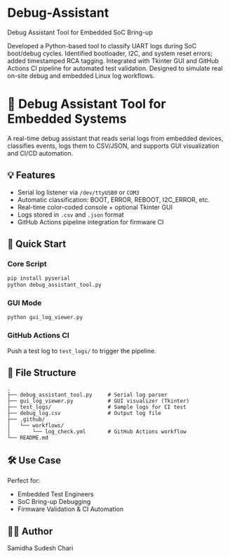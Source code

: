 # Debug-Assistant
Debug Assistant Tool for Embedded SoC Bring-up

Developed a Python-based tool to classify UART logs during SoC boot/debug cycles.
Identified bootloader, I2C, and system reset errors; added timestamped RCA tagging.
Integrated with Tkinter GUI and GitHub Actions CI pipeline for automated test validation.
Designed to simulate real on-site debug and embedded Linux log workflows.


# 🔧 Debug Assistant Tool for Embedded Systems

A real-time debug assistant that reads serial logs from embedded devices, classifies events, logs them to CSV/JSON, and supports GUI visualization and CI/CD automation.

## 💡 Features

- Serial log listener via `/dev/ttyUSB0` or `COM3`
- Automatic classification: BOOT, ERROR, REBOOT, I2C_ERROR, etc.
- Real-time color-coded console + optional Tkinter GUI
- Logs stored in `.csv` and `.json` format
- GitHub Actions pipeline integration for firmware CI

## 🚀 Quick Start

### Core Script
```bash
pip install pyserial
python debug_assistant_tool.py
```

### GUI Mode
```bash
python gui_log_viewer.py
```

### GitHub Actions CI
Push a test log to `test_logs/` to trigger the pipeline.

## 📂 File Structure

```
.
├── debug_assistant_tool.py     # Serial log parser
├── gui_log_viewer.py           # GUI visualizer (Tkinter)
├── test_logs/                  # Sample logs for CI test
├── debug_log.csv               # Output log file
├── .github/
│   └── workflows/
│       └── log_check.yml       # GitHub Actions workflow
└── README.md
```

## 🛠️ Use Case
Perfect for:
- Embedded Test Engineers
- SoC Bring-up Debugging
- Firmware Validation & CI Automation

## 👩‍💻 Author
Samidha Sudesh Chari

